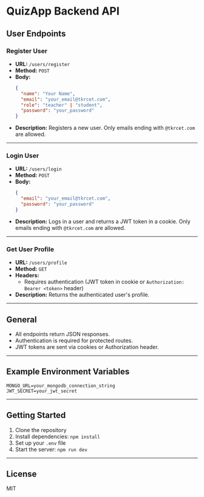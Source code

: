 # QuizApp Backend API

## User Endpoints

### Register User
- **URL:** `/users/register`
- **Method:** `POST`
- **Body:**
  ```json
  {
    "name": "Your Name",
    "email": "your_email@tkrcet.com",
    "role": "teacher" | "student",
    "password": "your_password"
  }
  ```
- **Description:** Registers a new user. Only emails ending with `@tkrcet.com` are allowed.

---

### Login User
- **URL:** `/users/login`
- **Method:** `POST`
- **Body:**
  ```json
  {
    "email": "your_email@tkrcet.com",
    "password": "your_password"
  }
  ```
- **Description:** Logs in a user and returns a JWT token in a cookie. Only emails ending with `@tkrcet.com` are allowed.

---

### Get User Profile
- **URL:** `/users/profile`
- **Method:** `GET`
- **Headers:**
  - Requires authentication (JWT token in cookie or `Authorization: Bearer <token>` header)
- **Description:** Returns the authenticated user's profile.

---

## General
- All endpoints return JSON responses.
- Authentication is required for protected routes.
- JWT tokens are sent via cookies or Authorization header.

---

## Example Environment Variables
```
MONGO_URL=your_mongodb_connection_string
JWT_SECRET=your_jwt_secret
```

---

## Getting Started
1. Clone the repository
2. Install dependencies: `npm install`
3. Set up your `.env` file
4. Start the server: `npm run dev`

---

## License
MIT
